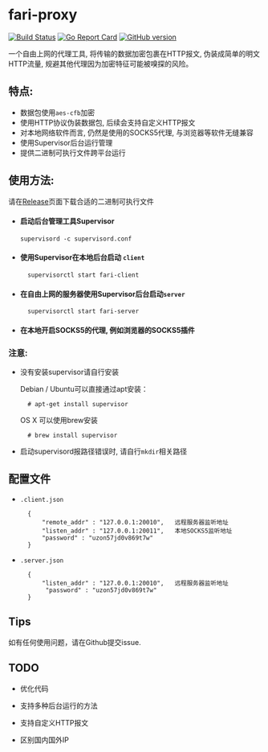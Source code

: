 # fari-proxy

[![Build Status](https://travis-ci.org/Leviathan1995/fari-proxy.svg?branch=master)](https://travis-ci.org/Leviathan1995/fari-proxy)
[![Go Report Card](https://goreportcard.com/badge/github.com/leviathan1995/fari-proxy)](https://goreportcard.com/report/github.com/leviathan1995/fari-proxy)
[![GitHub version](https://badge.fury.io/gh/leviathan1995%2Ffari-proxy.svg)](https://badge.fury.io/gh/leviathan1995%2Ffari-proxy)

一个自由上网的代理工具, 将传输的数据加密包裹在HTTP报文, 伪装成简单的明文HTTP流量, 规避其他代理因为加密特征可能被嗅探的风险。

## 特点:

* 数据包使用`aes-cfb`加密
* 使用HTTP协议伪装数据包, 后续会支持自定义HTTP报文
* 对本地网络软件而言, 仍然是使用的SOCKS5代理, 与浏览器等软件无缝兼容
* 使用Supervisor后台运行管理
* 提供二进制可执行文件跨平台运行

## 使用方法:
请在[Release](https://github.com/Leviathan1995/fari-proxy/releases)页面下载合适的二进制可执行文件
* #### 启动后台管理工具Supervisor

      supervisord -c supervisord.conf
        
* #### 使用Supervisor在本地后台启动 `client`
	
		supervisorctl start fari-client
	
* #### 在自由上网的服务器使用Supervisor后台启动`server`
	
		supervisorctl start fari-server
		
* #### 在本地开启SOCKS5的代理, 例如浏览器的SOCKS5插件

### 注意:
* 没有安装supervisor请自行安装
    
    Debian / Ubuntu可以直接通过apt安装：
            
        # apt-get install supervisor
     
    OS X 可以使用brew安装
    
        # brew install supervisor
* 启动supervisord报路径错误时, 请自行`mkdir`相关路径

## 配置文件

* `.client.json`

		{
  			"remote_addr" : "127.0.0.1:20010",   远程服务器监听地址
  			"listen_addr" : "127.0.0.1:20011",   本地SOCKS5监听地址
  			"password" : "uzon57jd0v869t7w"
		}

* `.server.json`

		{
  			"listen_addr" : "127.0.0.1:20010",   远程服务器监听地址
 			 "password" : "uzon57jd0v869t7w"
		}

## Tips
   如有任何使用问题，请在Github提交issue.

## TODO

* 优化代码

* 支持多种后台运行的方法

* 支持自定义HTTP报文

* 区别国内国外IP


 
